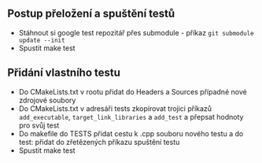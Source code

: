 Postup přeložení a spuštění testů
-----------------------
- Stáhnout si google test repozitář přes submodule - příkaz `git submodule update --init`
- Spustit make test

Přidání vlastního testu
------------------------
- Do CMakeLists.txt v rootu přidat do Headers a Sources případné nové zdrojové soubory
- Do CMakeLists.txt v adresáři tests zkopírovat trojici příkazů `add_executable`, `target_link_libraries` a `add_test` a přepsat hodnoty pro svůj test
- Do makefile do TESTS přidat cestu k .cpp souboru nového testu a do test: přidat do zřetězených příkazu spuštění testu
- Spustit make test

